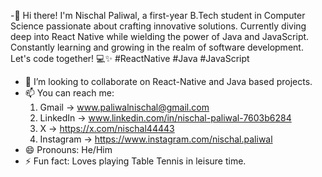 -👋 Hi there! I'm Nischal Paliwal, a first-year B.Tech student in Computer Science passionate about crafting innovative solutions. Currently diving deep into React Native while wielding the power of Java and JavaScript. Constantly learning and growing in the realm of software development. Let's code together! 💻✨ #ReactNative #Java #JavaScript
- 💞️ I’m looking to collaborate on React-Native and Java based projects. 
- 📫 You can reach me:
  1. Gmail -> www.paliwalnischal@gmail.com
  2. LinkedIn -> www.linkedin.com/in/nischal-paliwal-7603b6284
  3. X -> https://x.com/nischal44443
  4. Instagram -> https://www.instagram.com/nischal.paliwal
- 😄 Pronouns: He/Him
- ⚡ Fun fact: Loves playing Table Tennis in leisure time.

